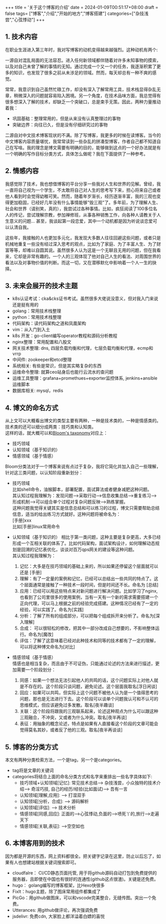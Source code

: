 +++
title =  '关于这个博客的介绍'
date = 2024-01-09T00:51:17+08:00
draft = false
tags= ["博客","介绍","开始的地方","博客搭建"]
categories=["杂技浅尝","心弦悸动"]
+++

## 1. 技术内容
在职业生涯进入第三年时，我对写博客的动机变得越来越强烈。这种动机有两个:

一源自对混乱局面的无法容忍。进入任何新领域都伴随着对许多未知事物的摸索，以及对自己未曾了解的事情的无知。通过完成一个又一个的任务，我逐渐积累了更多的知识，也发现了很多之前从未涉足的领域。然而，每天却总有一种不爽的感觉。  

常常，我意识到自己虽然忙碌工作，却没有深入了解常用工具，技术栈显得杂乱无章，稍微深入的问题就容易陷入困境。另一个角度，在技术品味方面，我总觉得有很多想深入了解的技术，却缺乏一个突破口，总是束手无策。因此，两种力量推动着我：
- 巩固基础：整理常用的，但是从来没有认真整理过的事物
- 突破边界：向往已久，但是没有仔细研究过的事物 
  
二源自对中文技术博客现状的不满。除了写博客，我更多的时候在读博客。当今的中文博客内容质量堪忧，我常常读到一些杂乱的拼凑型博客，作者自己都不知道自己在写啥。我的理念是博文需要有明确的目的，能够做到这点的一个好办法就是有一个明确的写作目标分类方式，具体怎么做呢？我在下面提供了一种参考。  

## 2. 情感内容
我感觉除了技术，我也想借博客的平台分享一些我对人生和世界的见解。曾经，我一直将自己视为一个学生，不太敢将自己对人生的思考写下来，担心将来自己或者他人看到时会觉得幼稚可笑。然而，随着年岁渐长，经历逐渐丰富，我的三观也变得更加稳固，已经好几年没有什么事情能够"毁三观"了。多年前，为了理解人生、社会和世界（请别笑，真的），我尝试过各种事情。比如，疯狂阅读了100多位名人的传记，尝试理解宗教，参加禅修班，从事各种销售工作，向各种人请教关于人生意义的问题... 甚至，我谈起第一段恋爱，其中一个动机都是因为听说谈恋爱可以认清自我。  

这些年，我接触的人也更加多元化，我发现大多数人往往回避这些问题，或者只是机械地重复一些没有经过深入思考的观点，比如为了家庭、为了丰富人生、为了财富等等，却难以自圆其说。虽然很多人认为这是一个无聊且无用的问题，但在我看来，它却是非常有趣的。一个人的三观体现了他对自己人生的看法、对周围世界的看法以及对事物价值的判断。而这一切，又在潜移默化中影响着一个人一生的抉择。

## 3. 未来会展开的技术主题
- k8s认证考试：cka&cks证书考试。虽然很多大佬说没意义，但对我入门来说还是挺有用的
- golang：常用技术栈整理
- python：常用技术栈整理
- 代码架构：读代码架构之道和凤凰架构
- vim：从入门到入土
- k8s 开发：go-client编写operator教程和源码分析教程
- nginx整理：常用配置和八股文
- 网关技术整理: dns, 四层负载均衡和代理，七层负载均衡和代理，ecmp和vrrp
- 中间件: zookeeper和etcd整理
- 系统相关: 有些是常识，但是其实略复杂的东西
- 运维命令整理: 就算ceo站身后也能行云流水的查问题
- 运维工具整理：grafana+promethues+exporter监控体系, jenkins+ansible运维脚本
- 数据库相关: mysql，redis
 
## 4. 博文的命名方式
从上文可以大概看出博文的类型主要有两种，一种是技术类的，一种是情感类的。技术类的还可以细分成两类：技巧类和认知类。  
这样的话，就大概可以和[Bloom's taxonomy](https://en.wikipedia.org/wiki/Bloom%27s_taxonomy)对应上：  
- 技巧领域  
- 认知领域（基于知识的）  
- 情感领域（基于情感）  

Bloom分类法对于一个博客来说有点过于复杂，我将它简化并加入自己一些理解，针对这三类问题，以认知阶段重新划分：  
- 技巧领域  
比如shell命令，油猴脚本，部署配置，面试算法或者健身减肥这种问题。  
其认知过程我理解为：发现问题-->采取行动-->信息收集总结-->重复练习-->形成机制-->可以组合单个过程对复杂问题反映-->熟练掌握。  
这种问题我觉得关键其实是信息总结和可以练习的过程，博文只需要帮助总结信息，适当的给出练习方式就好。这种问题将被命名为：  
[手册]xxx  
比如[手册]linux常用命令

- 认知领域（基于知识的）
相比于第一类问题，这种主要是复杂更高，大多已经形成一个互相关联的体系了。比如代码架构，面试架构设计，如何理解动态规划是回溯的记忆表优化，谈谈对百万qps网关的建设等这种问题。  
其认知过程我理解为：  
  1. 记忆：大多是在技巧领域的基础上来的，所以如果还停留这个层面就可以还是 [手册]
  2. 理解：有了一定量的案例和记忆，已经可以总结出一些共同的特点了。这个层面通常是接触了一种技术一段时间，但是时间还不长。命名为 [总结]  
  3. 应用：已经可以用这些特点来对新问题进行解决问题。比如学习了nginx, 也看到了公司里很多的使用案例，当有一天有一个新的需求需要搭建一个正向代理，可以马上根据之前的经验完成搭建。这种情况已经有了一定的经验，可以实践了。命名为[实践]  
  4. 分析：了解了所有的组成部分，可以把每个组成拆开来分析了。命名为[深入理解]
  5. 合成： 可以很轻松的修改，把其中一部分改成自己想要的，不影响整体运行。命名为[魔改]
  6. 评估：了解了这意味着已经对此种技术和同等的技术都有了一定的理解，可以将这种博文命名为[对比]  


- 情感领域（基于情感）  
情感也是相当复杂，而且由于不可证伪，只能通过论述的方法来进行描述，更加需要一个阶段划分：
  1. 同感：如果一个想法无法引起他人的共鸣的话，这个问题实际上对他人就是不存在的。这个阶段只谈问题，避免论述。这个层面我取名[浮日闲谈]
  2. 回应：如果可以共鸣，但实际上这个问题不被他人认为是一个值得思考的问题，那也是无法进行下去。这个阶段可以谈单个问题我认可和不认可的思维模式，但应该避免过多发散。取名[夜半趣谈]
  3. 关联：这个阶段将跟我的三观联系起来，论述这种观点为什么可以跟这种三观融合，不冲突，又或者为什么冲突。取名[夜半再谈] 
  4. 表征：用抽象的概念论述，特点是如果有人直接看这个阶段的文章可能会觉得莫名其妙，或者反了他的三观。取名[夜半再谈谈]

## 5. 博客的分类方式
本文有两种分类检索方法，一个是tag，另一个是categories。
- tag将是文章的关键词
- categories将结合上面的命名分类方式和名字来重排出一些名字具体如下:
  - 技巧领域+认知领域[记忆]: 常见技术总结--> 杂技浅尝，小众独特的技术介绍--> 奇淫巧技, 自己的经历/经验(比如面试)--> 吾有一言  
  - 认知领域[理解,应用]: --> 打湿双手
  - 认知领域[分析，合成]: --> 源码解析 
  - 认知领域[评估]: --> 技术分析
  - 情感领域[同感,回应]: 正面的-->心弦悸动,负面的-->喷死丫的,旅行-->走遍天下
  - 情感领域[关联,表征]: -->空空如也 

## 6. 本博客用到的技术
因为都是开源的东西，网上资料都很全。把关键字记录在这里，防止以后忘了，如果有人也想建站根据关键词搜索即可。
- cloudfalre： CI/CD静态页面托管, 用于将github源码自动打包到免费提供的服务器，且即使在中国也有很好的连通性(github这点很渣)。关键是还免费。
- hugo： golang编写的博客框架，比Hexo快很多
- FixIt：hugo主题，除了图床常用组件都集成了
- PicGo：用github做图床，可以和vscode完美整合，无缝传图。突出一个免费。
- Utterances: 用github做评论，再次强调免费
- jsdelivr: 免费cdn, 大家脸上都洋溢着白嫖的喜悦 